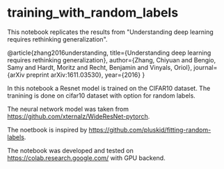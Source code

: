 # training_with_random_labels

This notebook replicates the results from "Understanding deep learning requires rethinking generalization".

@article{zhang2016understanding,
  title={Understanding deep learning requires rethinking generalization},
  author={Zhang, Chiyuan and Bengio, Samy and Hardt, Moritz and Recht, Benjamin and Vinyals, Oriol},
  journal={arXiv preprint arXiv:1611.03530},
  year={2016}
}

  
In this notebook a Resnet model is trained on the CIFAR10 dataset. The tranining is done on cifar10 dataset with option for random labels.

The neural network model was taken from https://github.com/xternalz/WideResNet-pytorch.

The noetbook is inspired by https://github.com/pluskid/fitting-random-labels.

The notebook was developed and tested on https://colab.research.google.com/ with GPU backend.
